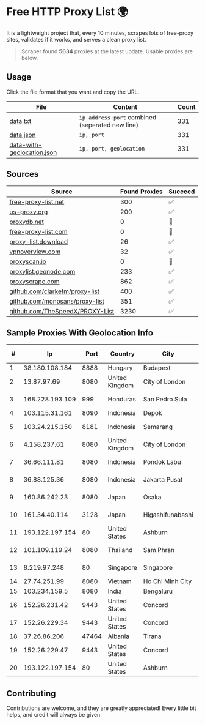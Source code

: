 
# Free HTTP Proxy List 🌍

It is a lightweight project that, every 10 minutes, scrapes lots of free-proxy sites, validates if it works, and serves a clean proxy list.


> Scraper found **5634** proxies at the latest update. Usable proxies are below.

## Usage

Click the file format that you want and copy the URL.


|File|Content|Count|
|----|-------|-----|
|[data.txt](https://raw.githubusercontent.com/themiralay/Proxy-List-World/master/data.txt)|`ip_address:port` combined (seperated new line)|331|
|[data.json](https://raw.githubusercontent.com/themiralay/Proxy-List-World/master/data.json)|`ip, port`|331|
|[data-with-geolocation.json](https://raw.githubusercontent.com/themiralay/Proxy-List-World/master/data-with-geolocation.json)|`ip, port, geolocation`|331|

## Sources

|Source|Found Proxies|Succeed|
|------|-------------|-------|
|[free-proxy-list.net](https://free-proxy-list.net)|300|✅|
|[us-proxy.org](https://www.us-proxy.org)|200|✅|
|[proxydb.net](http://proxydb.net)|0|🚫|
|[free-proxy-list.com](https://free-proxy-list.com/?page=&port=&type%5B%5D=http&type%5B%5D=https&up_time=0&search=Search)|0|🚫|
|[proxy-list.download](https://www.proxy-list.download/HTTP)|26|✅|
|[vpnoverview.com](https://vpnoverview.com/privacy/anonymous-browsing/free-proxy-servers)|32|✅|
|[proxyscan.io](https://www.proxyscan.io)|0|🚫|
|[proxylist.geonode.com](https://proxylist.geonode.com/api/proxy-list?limit=300&page=1&sort_by=lastChecked&sort_type=desc&protocols=http,https)|233|✅|
|[proxyscrape.com](https://api.proxyscrape.com/v2/?request=displayproxies&protocol=http&timeout=10000&country=all&ssl=all&anonymity=all)|862|✅|
|[github.com/clarketm/proxy-list](https://raw.githubusercontent.com/clarketm/proxy-list/master/proxy-list-raw.txt)|400|✅|
|[github.com/monosans/proxy-list](https://raw.githubusercontent.com/monosans/proxy-list/main/proxies/http.txt)|351|✅|
|[github.com/TheSpeedX/PROXY-List](https://raw.githubusercontent.com/TheSpeedX/PROXY-List/master/http.txt)|3230|✅|


## Sample Proxies With Geolocation Info

|#|Ip|Port|Country|City|Internet Service Provider|
|-|--|----|-------|----|-------------------------|
|1|38.180.108.184|8888|Hungary|Budapest|M247 Europe SRL|
|2|13.87.97.69|8080|United Kingdom|City of London|Microsoft Corporation|
|3|168.228.193.109|999|Honduras|San Pedro Sula|Multicable De Honduras|
|4|103.115.31.161|8090|Indonesia|Depok|HSPNET|
|5|103.24.215.150|8181|Indonesia|Semarang|PT. ADAU PUTRA NETWORK|
|6|4.158.237.61|8080|United Kingdom|City of London|Microsoft Corporation|
|7|36.66.111.81|8080|Indonesia|Pondok Labu|PT. Telekomunikasi Indonesia|
|8|36.88.125.36|8080|Indonesia|Jakarta Pusat|PT. Telekomunikasi Indonesia|
|9|160.86.242.23|8080|Japan|Osaka|Sony Network Communications Inc|
|10|161.34.40.114|3128|Japan|Higashifunabashi|NTT PC Communications, Inc.|
|11|193.122.197.154|80|United States|Ashburn|Oracle Corporation|
|12|101.109.119.24|8080|Thailand|Sam Phran|TOT Public Company Limited|
|13|8.219.97.248|80|Singapore|Singapore|Alibaba (US) Technology Co., Ltd.|
|14|27.74.251.99|8080|Vietnam|Ho Chi Minh City|Newass2011xDSLHN|
|15|103.234.159.5|8080|India|Bengaluru|MWPL|
|16|152.26.231.42|9443|United States|Concord|MCNC|
|17|152.26.229.34|9443|United States|Concord|MCNC|
|18|37.26.86.206|47464|Albania|Tirana|ATU|
|19|152.26.229.47|9443|United States|Concord|MCNC|
|20|193.122.197.154|80|United States|Ashburn|Oracle Corporation|



## Contributing

Contributions are welcome, and they are greatly appreciated! Every
little bit helps, and credit will always be given.

